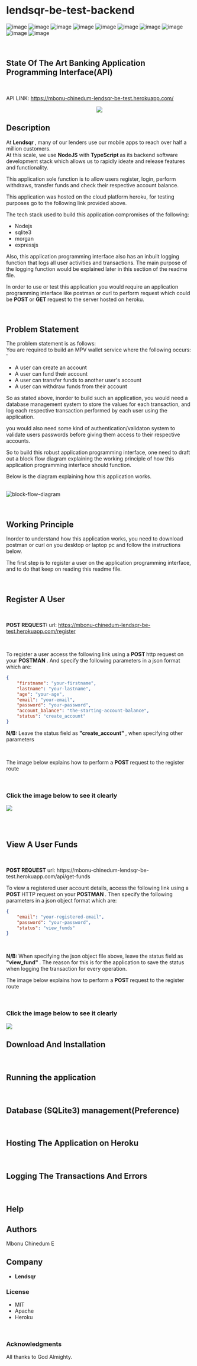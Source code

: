 # lendsqr-be-test-backend

![image](https://img.shields.io/badge/React-20232A?style=for-the-badge&logo=react&logoColor=61DAFB)
![image](https://img.shields.io/badge/Heroku-430098?style=for-the-badge&logo=heroku&logoColor=white)
![image](https://img.shields.io/badge/MongoDB-4EA94B?style=for-the-badge&logo=mongodb&logoColor=white)
![image](https://img.shields.io/badge/MySQL-005C84?style=for-the-badge&logo=mysql&logoColor=white)
![image](https://img.shields.io/badge/Figma-F24E1E?style=for-the-badge&logo=figma&logoColor=white)
![image](https://img.shields.io/badge/Codecademy-FFF0E5?style=for-the-badge&logo=codecademy&logoColor=303347)
![image](https://img.shields.io/badge/Express.js-000000?style=for-the-badge&logo=express&logoColor=white)
![image](https://img.shields.io/badge/npm-CB3837?style=for-the-badge&logo=npm&logoColor=white)
![image](https://img.shields.io/badge/Node.js-339933?style=for-the-badge&logo=nodedotjs&logoColor=white)
![image](https://img.shields.io/badge/Redux-593D88?style=for-the-badge&logo=redux&logoColor=white)


<br>

## State Of The Art Banking Application Programming Interface(API)

<br>

API LINK: https://mbonu-chinedum-lendsqr-be-test.herokuapp.com/


<p align="center"><img src="./images/banking_api.jpg" /></p>

## Description 

<p> 
At <b> Lendsqr </b>, many of our lenders use our mobile apps to reach over half a million customers. 
<br> 
At this scale, we use <b>NodeJS</b> with <b> TypeScript </b> as its backend software development stack which allows us to rapidly ideate and release features and functionality.

This application sole function is to allow users register, login, perform withdraws, transfer funds and check their respective account balance. 

This application was hosted on the cloud platform heroku, for testing purposes go to the following link provided above. 

The tech stack used to build this application compromises of the following: 

<ul>
    <li> Nodejs </li> 
    <li> sqlite3 </li> 
    <li> morgan </li> 
    <li> expressjs </li> 
</ul>

Also, this application programming interface also has an inbuilt logging function that logs all user activities and transactions. The main purpose of the logging function would be explained later in this section of the readme file. 

In order to use or test this application you would require an application programming interface like postman or curl to perform request which could be <b>POST </b> or <b> GET </b> request to the server hosted on heroku. 

</p>

<br> 

## Problem Statement 

<p> 
The problem statement is as follows: <br> 
You are required to build an MPV wallet service where the following occurs: '

<ul>
    <li> A user can create an account </li> 
    <li> A user can fund their account </li> 
    <li> A user can transfer funds to another user's account </li>
    <li> A user can withdraw funds from their account </li> 
</ul>

So as stated above, inorder to build such an application, you would need a database management system to store the values for each transaction, and log each respective transaction performed by each user using the application. <br> 

you would also need some kind of authentication/validaton system to validate users passwords before giving them access to their respective accounts. 

So to build this robust application programming interface, one need to draft out a block flow diagram explaining the working principle of how this application programming interface should function. 

Below is the diagram explaining how this application works. 

<br> 

<img src="./images/lendsqr-backend.jpg" alt="block-flow-diagram"/> 

<br> 


</p>

<br> 

 

## Working Principle 


<p> 
Inorder to understand how this application works, you need to download postman or curl on you desktop or laptop pc and follow the instructions below. <br> 

The first step is to register a user on the application programming interface, and to do that keep on reading this readme file. 

</p>  <br> 

## Register A User 

<br> 

<p>

<b> POST REQUEST:</b> url:  https://mbonu-chinedum-lendsqr-be-test.herokuapp.com/register

<br> 

To register a user access the following link using a <b> POST </b> http request on your 
<b> POSTMAN </b>. And specify the following parameters in a json format which are: 

</p>

```json
{
    "firstname": "your-firstname", 
    "lastname": "your-lastname",
    "age": "your-age",
    "email": "your-email", 
    "password": "your-password", 
    "account_balance": "the-starting-account-balance",
    "status": "create_account"
}

```

<p> <strong> N/B: </strong> Leave the status field as <b> "create_account" </b>, 
when specifying other parameters </p> 

<br> 
<p> The image below explains how to perform a <b> POST </b> request to the register route </p> <br> 

### Click the image below to see it clearly  
<img src="./images/create_account.png">



<br> <br>

## View A User Funds 

<br> 

<p>
<b> POST REQUEST</b> url: https://mbonu-chinedum-lendsqr-be-test.herokuapp.com/api/get-funds

<br> 

To view a registered user account details, access the following link using a <b> POST </b> HTTP request on your <b> POSTMAN </b>. Then specify the following parameters in a json object format which are: <br> 

</p>

```json 
{
    "email": "your-registered-email", 
    "password": "your-password", 
    "status": "view_funds"
}

```

<br>

<p> <strong> N/B: </strong> When specifying the json object file above, leave the status field as <b> "view_fund" </b>. The reason for this is for the application to save the status when logging the transaction for every operation.

<br> 
<p> The image below explains how to perform a <b> POST </b> request to the register route </p> <br> 

### Click the image below to see it clearly  
<img src="./images/view_funds.png">




<br> 

## Download And Installation 
<p> 

</p> 


<br> 

## Running the application 
<p> 

</p> 


<br>

## Database (SQLite3) management(Preference) 
<p> 

</p> 


<br>

## Hosting The Application on Heroku 
<p> 


</p>


<br>

## Logging The Transactions And Errors 
<p> 


</p>


<br>

## Help 
<p> 

</p> 


## Authors 
<p> 
    Mbonu Chinedum E
</p> 


## Company 
*  <b> Lendsqr </b> 

### License
* MIT 
* Apache 
* Heroku

<br>

### Acknowledgments
<p>
   All thanks to God Almighty. 
</p>
